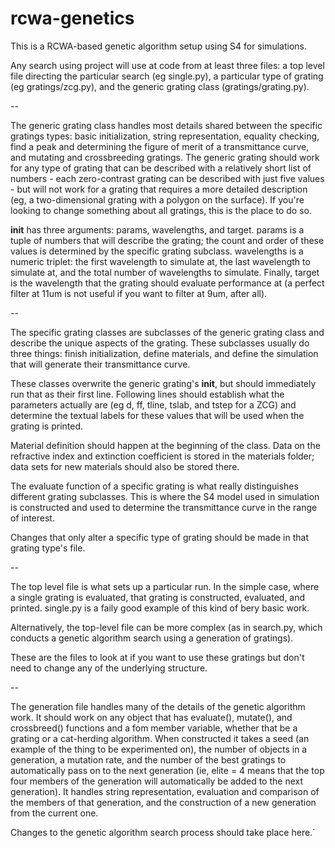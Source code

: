 # rcwa-genetics
This is a RCWA-based genetic algorithm setup using S4 for simulations.

Any search using project will use at code from at least three files: a top level file directing the particular search (eg single.py), a particular type of grating (eg gratings/zcg.py), and the generic grating class (gratings/grating.py).

--

The generic grating class handles most details shared between the specific gratings types: basic initialization, string representation, equality checking, find a peak and determining the figure of merit of a transmittance curve, and mutating and crossbreeding gratings. The generic grating should work for any type of grating that can be described with a relatively short list of numbers - each zero-contrast grating can be described with just five values - but will not work for a grating that requires a more detailed description (eg, a two-dimensional grating with a polygon on the surface). If you're looking to change something about all gratings, this is the place to do so.

__init__ has three arguments: params, wavelengths, and target. params is a tuple of numbers that will describe the grating; the count and order of these values is determined by the specific grating subclass. wavelengths is a numeric triplet: the first wavelength to simulate at, the last wavelength to simulate at, and the total number of wavelengths to simulate. Finally, target is the wavelength that the grating should evaluate performance at (a perfect filter at 11um is not useful if you want to filter at 9um, after all).

--

The specific grating classes are subclasses of the generic grating class and describe the unique aspects of the grating. These subclasses usually do three things: finish initialization, define materials, and define the simulation that will generate their transmittance curve.

These classes overwrite the generic grating's __init__, but should immediately run that as their first line. Following lines should establish what the parameters actually are (eg d, ff, tline, tslab, and tstep for a ZCG) and determine the textual labels for these values that will be used when the grating is printed.

Material definition should happen at the beginning of the class. Data on the refractive index and extinction coefficient is stored in the materials folder; data sets for new materials should also be stored there.

The evaluate function of a specific grating is what really distinguishes different grating subclasses. This is where the S4 model used in simulation is constructed and used to determine the transmittance curve in the range of interest.

Changes that only alter a specific type of grating should be made in that grating type's file.

--

The top level file is what sets up a particular run. In the simple case, where a single grating is evaluated, that grating is constructed, evaluated, and printed. single.py is a faily good example of this kind of bery basic work.

Alternatively, the top-level file can be more complex (as in search.py, which conducts a genetic algorithm search using a generation of gratings).

These are the files to look at if you want to use these gratings but don't need to change any of the underlying structure.

--

The generation file handles many of the details of the genetic algorithm work. It should work on any object that has evaluate(), mutate(), and crossbreed() functions and a fom member variable, whether that be a grating or a cat-herding algorithm. When constructed it takes a seed (an example of the thing to be experimented on), the number of objects in a generation, a mutation rate, and the number of the best gratings to automatically pass on to the next generation (ie, elite = 4 means that the top four members of the generation will automatically be added to the next generation). It handles string representation, evaluation and comparison of the members of that generation, and the construction of a new generation from the current one. 

Changes to the genetic algorithm search process should take place here.`
